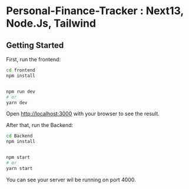# Personal-Finance-Tracker : Next13, Node.Js, Tailwind

## Getting Started

First, run the frontend:

```bash
cd frontend
npm install
```

```bash

npm run dev
# or
yarn dev
```

Open [http://localhost:3000](http://localhost:3000) with your browser to see the result.

After that, run the Backend:

```bash
cd Backend
npm install
```

```bash

npm start
# or
yarn start
```

You can see your server wil be running on port 4000.

